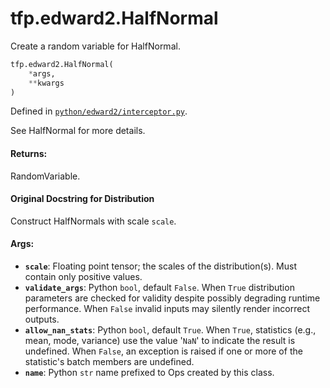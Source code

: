 <div itemscope itemtype="http://developers.google.com/ReferenceObject">
<meta itemprop="name" content="tfp.edward2.HalfNormal" />
<meta itemprop="path" content="Stable" />
</div>

# tfp.edward2.HalfNormal

Create a random variable for HalfNormal.

``` python
tfp.edward2.HalfNormal(
    *args,
    **kwargs
)
```



Defined in [`python/edward2/interceptor.py`](https://github.com/tensorflow/probability/tree/master/tensorflow_probability/python/edward2/interceptor.py).

<!-- Placeholder for "Used in" -->

See HalfNormal for more details.

#### Returns:

RandomVariable.


#### Original Docstring for Distribution

Construct HalfNormals with scale `scale`.

#### Args:


* <b>`scale`</b>: Floating point tensor; the scales of the distribution(s).
  Must contain only positive values.
* <b>`validate_args`</b>: Python `bool`, default `False`. When `True` distribution
  parameters are checked for validity despite possibly degrading runtime
  performance. When `False` invalid inputs may silently render incorrect
  outputs.
* <b>`allow_nan_stats`</b>: Python `bool`, default `True`. When `True`,
  statistics (e.g., mean, mode, variance) use the value '`NaN`' to
  indicate the result is undefined. When `False`, an exception is raised
  if one or more of the statistic's batch members are undefined.
* <b>`name`</b>: Python `str` name prefixed to Ops created by this class.